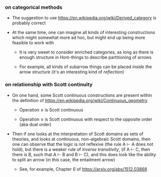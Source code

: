 ### on categorical methods

  * The suggestion to use https://en.wikipedia.org/wiki/Derived_category is probably correct

  * At the same time, one can imagine all kinds of interesting constructions which might somewhat more ad hoc, but might end up being more feasible to work with

      * It is very sweet to consider enriched categories, as long as there is enough structure in _Hom_-things to describe partitioning of arrows
   
      * For example, all kinds of subarrow things can be placed _inside_ the arrow structure (it's an interesting kind of _reflection_)
   
 ### on relationship with Scott continuity

   * On one hand, some Scott continuous constructions are present within the definition of https://en.wikipedia.org/wiki/Continuous_geometry

       * Operation ∧ is Scott continuous

       * Operation ∨ is Scott continuous with respect to the opposite order (aka dual order)

   * Then if one looks at the interpretation of Scott domains as sets of theories, and looks at continuous, non-algebraic Scott domains,
     then one can observe that the logic is not reflexive (the rule A ⊢ A does not hold), but there is a weaker rule of
     _inverse transitivity_, (if A ⊢ C, then there is B, such that A ⊢ B and B ⊢ C), and this does look like the ability to
     split an arrow (in this case, the entailment arrow)

       * See, for example, Chapter 6 of https://arxiv.org/abs/1512.03868

